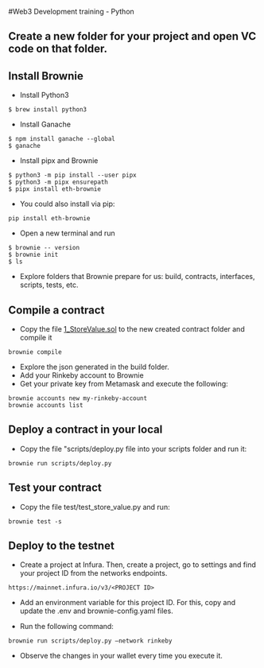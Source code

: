 #Web3 Development training - Python
 

## Create a new folder for your project and open VC code on that folder.

## Install Brownie

- Install Python3

```
$ brew install python3
```

- Install Ganache

```
$ npm install ganache --global
$ ganache
```

- Install pipx and Brownie

```
$ python3 -m pip install --user pipx
$ python3 -m pipx ensurepath 
$ pipx install eth-brownie
```

- You could also install via pip:

```
pip install eth-brownie
```

- Open a new terminal and run

```
$ brownie -- version
$ brownie init
$ ls
```

- Explore folders that Brownie prepare for us: build, contracts, interfaces, scripts, tests, etc.

## Compile a contract

- Copy the file [1_StoreValue.sol](https://github.com/gonzaloronvera/web3_development_training_python/blob/main/contracts/StoreValue.sol) to the new created contract folder and compile it

```
brownie compile
```

- Explore the json generated in the build folder.
- Add your Rinkeby account to Brownie
- Get your private key from Metamask and execute the following:

```
brownie accounts new my-rinkeby-account
brownie accounts list
```

## Deploy a contract in your local

- Copy the file "scripts/deploy.py file into your scripts folder and run it:

```
brownie run scripts/deploy.py
```

## Test your contract

- Copy the file test/test_store_value.py and run:

```
brownie test -s
```

## Deploy to the testnet

- Create a project at Infura. Then, create a project, go to settings and find your project ID from the networks endpoints.

```
https://mainnet.infura.io/v3/<PROJECT ID>
```

- Add an environment variable for this project ID. For this, copy and update the .env and brownie-config.yaml files.

- Run the following command:

```
brownie run scripts/deploy.py —network rinkeby
```

- Observe the changes in your wallet every time you execute it.
